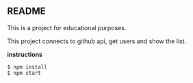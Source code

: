 ## README

This is a project for educational purposes.

This project connects to github api, get users and show the list.

__instructions__

```
$ npm install
$ npm start
```